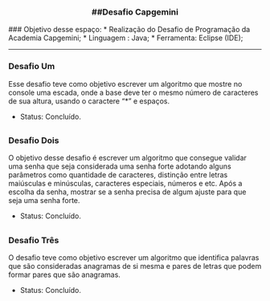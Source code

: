 <div align = "center">
<h3><b>##Desafio Capgemini</b></h3></div>
### Objetivo desse espaço:
* Realização do Desafio de Programação da Academia Capgemini;
* Linguagem : Java;
* Ferramenta: Eclipse (IDE);

<hr>

### Desafio Um
Esse desafio teve como objetivo escrever um algoritmo que mostre no console uma escada, onde a base deve ter o mesmo número de caracteres de sua altura, usando o caractere “*” e espaços.
* Status: Concluído.

##

### Desafio Dois
O objetivo desse desafio é escrever um algoritmo que consegue validar uma senha que seja considerada uma senha forte adotando alguns parâmetros como quantidade de caracteres, distinção entre letras maiúsculas e minúsculas, caracteres especiais, números e etc. Após a escolha da senha, mostrar se a senha precisa de algum ajuste para que seja uma senha forte.
* Status: Concluído.

##

### Desafio Três
O desafio teve como objetivo escrever um algoritmo que identifica palavras que são consideradas anagramas de si mesma e pares de letras que podem formar pares que são anagramas. 
 * Status: Concluído.
